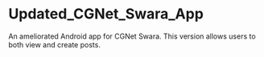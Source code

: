 Updated_CGNet_Swara_App
=======================

An ameliorated Android app for CGNet Swara. This version allows users to both view and create posts.

